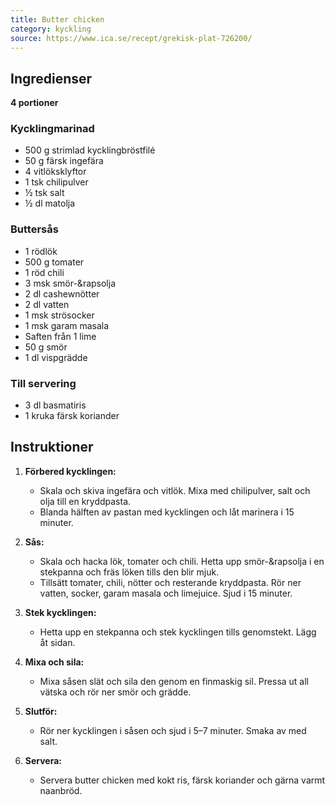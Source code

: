 ```yaml
---
title: Butter chicken
category: kyckling
source: https://www.ica.se/recept/grekisk-plat-726200/
---
```


## Ingredienser

**4 portioner**

### Kycklingmarinad

- 500 g strimlad kycklingbröstfilé
- 50 g färsk ingefära
- 4 vitlöksklyftor
- 1 tsk chilipulver
- ½ tsk salt
- ½ dl matolja

### Buttersås

- 1 rödlök
- 500 g tomater
- 1 röd chili
- 3 msk smör-&rapsolja
- 2 dl cashewnötter
- 2 dl vatten
- 1 msk strösocker
- 1 msk garam masala
- Saften från 1 lime
- 50 g smör
- 1 dl vispgrädde

### Till servering

- 3 dl basmatiris
- 1 kruka färsk koriander

## Instruktioner

1. **Förbered kycklingen:**
   - Skala och skiva ingefära och vitlök. Mixa med chilipulver, salt och olja till en kryddpasta.
   - Blanda hälften av pastan med kycklingen och låt marinera i 15 minuter.
2. **Sås:**

   - Skala och hacka lök, tomater och chili. Hetta upp smör-&rapsolja i en stekpanna och fräs löken tills den blir mjuk.
   - Tillsätt tomater, chili, nötter och resterande kryddpasta. Rör ner vatten, socker, garam masala och limejuice. Sjud i 15 minuter.

3. **Stek kycklingen:**

   - Hetta upp en stekpanna och stek kycklingen tills genomstekt. Lägg åt sidan.

4. **Mixa och sila:**

   - Mixa såsen slät och sila den genom en finmaskig sil. Pressa ut all vätska och rör ner smör och grädde.

5. **Slutför:**

   - Rör ner kycklingen i såsen och sjud i 5–7 minuter. Smaka av med salt.

6. **Servera:**
   - Servera butter chicken med kokt ris, färsk koriander och gärna varmt naanbröd.
